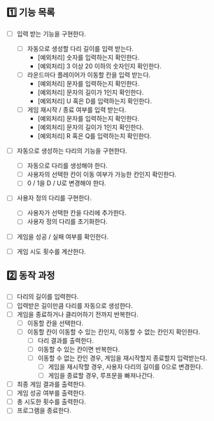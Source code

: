 ## 1️⃣ 기능 목록
- [ ] 입력 받는 기능을 구현한다.
  - [ ] 자동으로 생성할 다리 길이를 입력 받는다.
    - [예외처리] 숫자를 입력하는지 확인한다.
    - [예외처리] 3 이상 20 이하의 숫자인지 확인한다.
  - [ ] 라운드마다 플레이어가 이동할 칸을 입력 받는다.
    - [예외처리] 문자를 입력하는지 확인한다.
    - [예외처리] 문자의 길이가 1인지 확인한다.
    - [예외처리] U 혹은 D를 입력하는지 확인한다.
  - [ ] 게임 재시작 / 종료 여부를 입력 받는다.
    - [예외처리] 문자를 입력하는지 확인한다.
    - [예외처리] 문자의 길이가 1인지 확인한다.
    - [예외처리] R 혹은 Q를 입력하는지 확인한다.
- [ ] 자동으로 생성하는 다리의 기능을 구현한다.
  - [ ] 자동으로 다리를 생성해야 한다.
  - [ ] 사용자의 선택한 칸이 이동 여부가 가능한 칸인지 확인한다.
  - [ ] 0 / 1을 D / U로 변경해야 한다.
- [ ] 사용자 정의 다리를 구현한다.
  - [ ] 사용자가 선택한 칸을 다리에 추가한다.
  - [ ] 사용자 정의 다리를 초기화한다.
- [ ] 게임을 성공 / 실패 여부를 확인한다.
- [ ] 게임 시도 횟수를 계산한다.


## 2️⃣ 동작 과정
- [ ] 다리의 길이를 입력한다.
- [ ] 입력받은 길이만큼 다리를 자동으로 생성한다.
- [ ] 게임을 종료하거나 클리어하기 전까지 반복한다.
  - [ ] 이동할 칸을 선택한다.
  - [ ] 이동할 칸이 이동할 수 있는 칸인지, 이동할 수 없는 칸인지 확인한다.
    - [ ] 다리 결과를 출력한다.
    - [ ] 이동할 수 있는 칸이면 반복한다.
    - [ ] 이동할 수 없는 칸인 경우, 게임을 재시작할지 종료할지 입력받는다.
      - [ ] 게임을 재시작할 경우, 사용자 다리의 길이를 0으로 변경한다.
      - [ ] 게임을 종료할 경우, 루프문을 빠져나간다.
- [ ] 최종 게임 결과를 출력한다.
- [ ] 게임 성공 여부를 출력한다.
- [ ] 총 시도한 횟수를 출력한다.
- [ ] 프로그램을 종료한다.